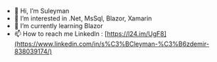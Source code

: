 - 👋 Hi, I’m Suleyman
- 👀 I’m interested in .Net, MsSql, Blazor, Xamarin
- 🌱 I’m currently learning Blazor
- 📫 How to reach me 
   Linkedln : [https://l24.im/UgF8](https://www.linkedin.com/in/s%C3%BCleyman-%C3%B6zdemir-838039174/)

<!---
SuleymanOzdemr/SuleymanOzdemr is a ✨ special ✨ repository because its `README.md` (this file) appears on your GitHub profile.
You can click the Preview link to take a look at your changes.
--->
